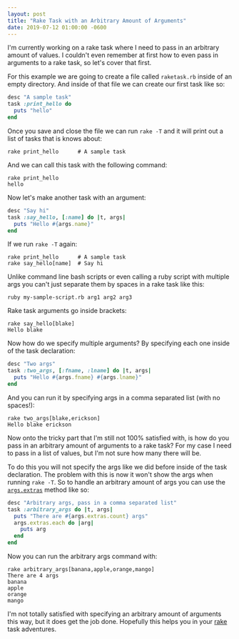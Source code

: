 ```yaml
---
layout: post
title: "Rake Task with an Arbitrary Amount of Arguments"
date: 2019-07-12 01:00:00 -0600
---
```


I'm currently working on a rake task where I need to pass in an arbitrary amount
of values. I couldn't even remember at first how to even pass in arguments to a
rake task, so let's cover that first.

For this example we are going to create a file called `raketask.rb` inside of an
empty directory. And inside of that file we can create our first task like so:

``` ruby
desc "A sample task"
task :print_hello do
  puts "hello"
end
```

Once you save and close the file we can run `rake -T` and it will print out a
list of tasks that is knows about:

``` text
rake print_hello      # A sample task
```

And we can call this task with the following command:

``` text
rake print_hello
hello
```

Now let's make another task with an argument:

``` ruby
desc "Say hi"
task :say_hello, [:name] do |t, args|
  puts "Hello #{args.name}"
end
```

If we run `rake -T` again:

``` text
rake print_hello      # A sample task
rake say_hello[name]  # Say hi
```

Unlike command line bash scripts or even calling a ruby script with multiple
args you can't just separate them by spaces in a rake task like this:

``` text
ruby my-sample-script.rb arg1 arg2 arg3
```

Rake task arguments go inside brackets:

``` text
rake say_hello[blake]
Hello blake
```

Now how do we specify multiple arguments? By specifying each one inside of the
task declaration:

``` ruby
desc "Two args"
task :two_args, [:fname, :lname] do |t, args|
  puts "Hello #{args.fname} #{args.lname}"
end
```

And you can run it by specifying args in a comma separated list (with no
spaces!):

``` text
rake two_args[blake,erickson]
Hello blake erickson
```

Now onto the tricky part that I'm still not 100% satisfied with, is how do you
pass in an arbitrary amount of arguments to a rake task? For my case I need to
pass in a list of values, but I'm not sure how many there will be.

To do this you will not specify the args like we did before inside of the task
declaration. The problem with this is now it won't show the args when running
`rake -T`. So to handle an arbitrary amount of args you can use the
[`args.extras`][2] method like so:

``` ruby
desc "Arbitrary args, pass in a comma separated list"
task :arbitrary_args do |t, args|
  puts "There are #{args.extras.count} args"
  args.extras.each do |arg|
    puts arg
  end
end
```

Now you can run the arbitrary args command with:

``` text
rake arbitrary_args[banana,apple,orange,mango]
There are 4 args
banana
apple
orange
mango
```

I'm not totally satisfied with specifying an arbitrary amount of
arguments this way, but it does get the job done. Hopefully this helps you in
your [rake][1] task adventures.

[1]: https://martinfowler.com/articles/rake.html
[2]: https://stackoverflow.com/a/28654953/588458

